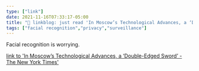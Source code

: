 ```yaml
---
type: ["link"]
date: 2021-11-16T07:33:17-05:00
title: "🔗 linkblog: just read 'In Moscow’s Technological Advances, a ‘Double-Edged Sword’ - The New York Times'"
tags: ["facial recognition","privacy","surveillance"]
---
```

Facial recognition is worrying.
 
[link to 'In Moscow’s Technological Advances, a ‘Double-Edged Sword’ - The New York Times'](https://www.nytimes.com/2021/11/16/world/europe/moscow-face-pay-technology-privacy.html)
